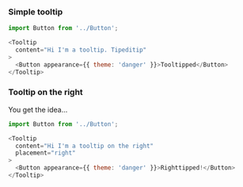 ### Simple tooltip

```js
import Button from '../Button';

<Tooltip
  content="Hi I'm a tooltip. Tipeditip"
>
  <Button appearance={{ theme: 'danger' }}>Tooltipped</Button>
</Tooltip>
```

### Tooltip on the right

You get the idea...

```js
import Button from '../Button';

<Tooltip
  content="Hi I'm a tooltip on the right"
  placement="right"
>
  <Button appearance={{ theme: 'danger' }}>Righttipped!</Button>
</Tooltip>
```
